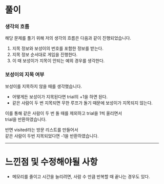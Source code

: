 # 풀이

### 생각의 흐름
해당 문제를 풀기 위해 저의 생각의 흐름은 다음과 같이 진행되었습니다.

1. 지목 정보와 보성이의 번호를 포함한 정보를 받는다.
2. 지목 정보 순서대로 게임을 진행한다.
3. 이 때 보성이가 지목이 안되는 예외 경우를 생각한다.

### 보성이의 지목 여부
보성이를 지목하지 않을 때를 생각했습니다.

- 어떻게든 보성이가 지목된다면 trial의 +1을 하면 된다.
- 같은 사람이 두 번 지목되면 무한 루프가 돌기 때문에 보성이가 지목되지 않는다.

이를 통해 같은 사람이 두 번 돌 때를 제외하고 trial을 1씩 올리면서<br>
trial을 반환하였습니다.

반면 visited라는 방문 리스트를 만들어서<br>
같은 사람이 두번 지목되었다면 -1을 반환하였습니다.

---

# 느낀점 및 수정해야될 사항

- 메모리를 줄이고 시간을 늘리려면, 사람 수 만큼 반복할 때 끝나는 경우도 있다.